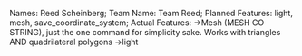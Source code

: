 Names: Reed Scheinberg;
Team Name: Team Reed;
Planned Features: light, mesh, save_coordinate_system;
Actual Features: 
->Mesh (MESH CO STRING), just the one command for simplicity sake.  Works with triangles AND quadrilateral polygons
->light